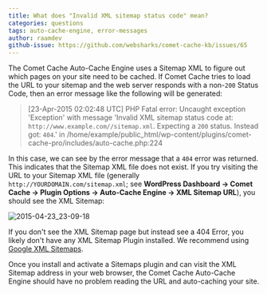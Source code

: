 ```yaml
---
title: What does "Invalid XML sitemap status code" mean?
categories: questions
tags: auto-cache-engine, error-messages
author: raamdev
github-issue: https://github.com/websharks/comet-cache-kb/issues/65
---
```


The Comet Cache Auto-Cache Engine uses a Sitemap XML to figure out which pages on your site need to be cached. If Comet Cache tries to load the URL to your sitemap and the web server responds with a non-`200` Status Code, then an error message like the following will be generated:

> [23-Apr-2015 02:02:48 UTC] PHP Fatal error:  Uncaught exception 'Exception' with message 'Invalid XML sitemap status code at: `http://www.example.com//sitemap.xml`. Expecting a `200` status. Instead got: `404`.' in /home/example/public_html/wp-content/plugins/comet-cache-pro/includes/auto-cache.php:224

In this case, we can see by the error message that a `404` error was returned. This indicates that the Sitemap XML file does not exist. If you try visiting the URL to your Sitemap XML file (generally `http://YOURDOMAIN.com/sitemap.xml`; see **WordPress Dashboard → Comet Cache → Plugin Options → Auto-Cache Engine → XML Sitemap URL**), you should see the XML Sitemap:

![2015-04-23_23-09-18](https://cloud.githubusercontent.com/assets/53005/7311698/cf3a52f2-ea0d-11e4-901d-2a504af0247f.png)

If you don't see the XML Sitemap page but instead see a 404 Error, you likely don't have any XML Sitemap Plugin installed. We recommend using [Google XML Sitemaps](https://wordpress.org/plugins/google-sitemap-generator/).

Once you install and activate a Sitemaps plugin and can visit the XML Sitemap address in your web browser, the Comet Cache Auto-Cache Engine should have no problem reading the URL and auto-caching your site.

